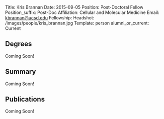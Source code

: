 Title: Kris Brannan
Date: 2015-09-05
Position: Post-Doctoral Fellow
Position_suffix: Post-Doc
Affiliation: Cellular and Molecular Medicine
Email: kbrannan@ucsd.edu
Fellowship: 
Headshot: /images/people/kris_brannan.jpg
Template: person
alumni_or_current: Current

## Degrees

Coming Soon!

## Summary

Coming Soon!
## Publications

Coming Soon!

